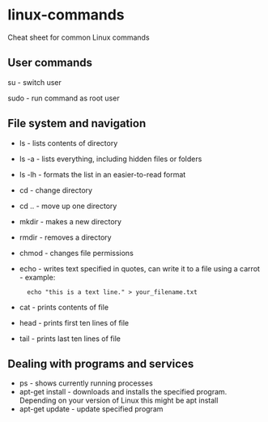 # linux-commands
Cheat sheet for common Linux commands

## User commands

su - switch user

sudo - run command as root user

## File system and navigation

- ls - lists contents of directory
- ls -a - lists everything, including hidden files or folders
- ls -lh - formats the list in an easier-to-read format
- cd - change directory
- cd .. - move up one directory
- mkdir - makes a new directory
- rmdir - removes a directory
- chmod - changes file permissions
- echo - writes text specified in quotes, can write it to a file using a carrot - example: 

        echo "this is a text line." > your_filename.txt
        
- cat - prints contents of file
- head - prints first ten lines of file
- tail - prints last ten lines of file 

## Dealing with programs and services

- ps - shows currently running processes
- apt-get install - downloads and installs the specified program. Depending on your version of Linux this might be apt install
- apt-get update - update specified program
